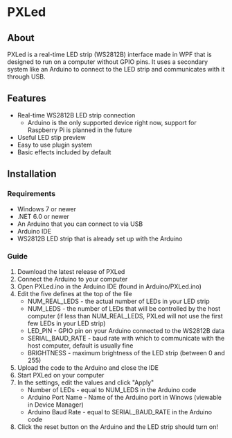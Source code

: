 # PXLed

## About
PXLed is a real-time LED strip (WS2812B) interface made in WPF that is designed to run on a computer without GPIO pins. It uses a secondary system like an Arduino to connect to the LED strip and communicates with it through USB.

## Features
- Real-time WS2812B LED strip connection
    - Arduino is the only supported device right now, support for Raspberry Pi is planned in the future
- Useful LED stip preview
- Easy to use plugin system
- Basic effects included by default

## Installation

### Requirements
- Windows 7 or newer
- .NET 6.0 or newer
- An Arduino that you can connect to via USB
- Arduino IDE
- WS2812B LED strip that is already set up with the Arduino

### Guide
1. Download the latest release of PXLed
2. Connect the Arduino to your computer
3. Open PXLed.ino in the Arduino IDE (found in Arduino/PXLed.ino)
3. Edit the five defines at the top of the file
    - NUM_REAL_LEDS - the actual number of LEDs in your LED strip
    - NUM_LEDS - the number of LEDs that will be controlled by the host computer (if less than NUM_REAL_LEDS, PXLed will not use the first few LEDs in your LED strip)
    - LED_PIN - GPIO pin on your Arduino connected to the WS2812B data
    - SERIAL_BAUD_RATE - baud rate with which to communicate with the host computer, default is usually fine
    - BRIGHTNESS - maximum brightness of the LED strip (between 0 and 255)
5. Upload the code to the Arduino and close the IDE
6. Start PXLed on your computer
7. In the settings, edit the values and click "Apply"
    - Number of LEDs - equal to NUM_LEDS in the Arduino code
    - Arduino Port Name - Name of the Arduino port in Winows (viewable in Device Manager)
    - Arduino Baud Rate - equal to SERIAL_BAUD_RATE in the Arduino code
8. Click the reset button on the Arduino and the LED strip should turn on!